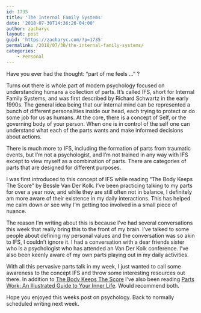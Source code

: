 ```yaml
---
id: 1735
title: 'The Internal Family Systems'
date: '2018-07-30T14:36:26-04:00'
author: zacharyc
layout: post
guid: 'https://zacharyc.com/?p=1735'
permalink: /2018/07/30/the-internal-family-systems/
categories:
    - Personal
---
```


Have you ever had the thought: “part of me feels …” ?

Turns out there is whole part of modern psychology focused on understanding humans a collection of parts. It’s called IFS, short for Internal Family Systems, and was first described by Richard Schwartz in the early 1990s. The general idea being that our internal mind can be represented a bunch of different personalities inside our head, each trying to protect or do some job for us as humans. At the core, there is a concept of Self, or the governing body of your person. When one is in control of the self one can understand what each of the parts wants and make informed decisions about actions.

There is much more to IFS, including the formation of parts from traumatic events, but I’m not a psychologist, and I’m not trained in any way with IFS except to view myself as a combination of parts. There are categories of parts that are designed for different purposes.

I was first introduced to this concept of IFS while reading “The Body Keeps The Score” by Bessle Van Der Kolk. I’ve been practicing talking to my parts for over a year now, and while they are still often not in balance, I definitely am more aware of their existence in my daily interactions. This has helped me calm down or see why I’m getting too involved in a small piece of nuance.

The reason I’m writing about this is because I’ve had several conversations this week that really bring this to the front of my brain. I’ve talked to some people about defining my personal values and the conversation was so akin to IFS, I couldn’t ignore it. I had a conversation with a dear friends sister who is a psychologist who has attended an Van Der Kolk conference. I’ve also been keenly aware of my own parts playing out in my daily activities.

With all this pervasive parts talk in my week, I just wanted to call some awareness to the concept IFS and throw some interesting resources out there. In addition to [The Body Keeps The Score](https://www.amazon.com/Body-Keeps-Score-Healing-Trauma/dp/0143127748/ref=tmm_pap_swatch_0?_encoding=UTF8&qid=1532960860&sr=8-1&dpID=41jibh5KHbL&preST=_SY344_BO1,204,203,200_QL70_&dpSrc=detail) I’ve also been reading [Parts Work: An Illustrated Guide to Your Inner Life](https://www.amazon.com/Parts-Work-Illustrated-Guide-Inner/dp/0979889715/ref=sr_1_1?s=books&ie=UTF8&qid=1532961153&sr=1-1&keywords=parts+work+an+illustrated+guide+to+your+inner+life). Would recommend both.

Hope you enjoyed this weeks post on psychology. Back to normally scheduled writing next week.